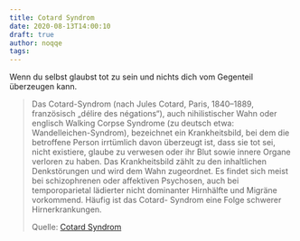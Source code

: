 ```yaml
---
title: Cotard Syndrom
date: 2020-08-13T14:00:10
draft: true
author: noqqe
tags:
---
```


Wenn du selbst glaubst tot zu sein und nichts dich vom Gegenteil überzeugen
kann.

> Das Cotard-Syndrom (nach Jules Cotard, Paris, 1840–1889, französisch „délire
> des négations“), auch nihilistischer Wahn oder englisch Walking Corpse
> Syndrome (zu deutsch etwa: Wandelleichen-Syndrom), bezeichnet ein
> Krankheitsbild, bei dem die betroffene Person irrtümlich davon überzeugt ist,
> dass sie tot sei, nicht existiere, glaube zu verwesen oder ihr Blut sowie
> innere Organe verloren zu haben. Das Krankheitsbild zählt zu den inhaltlichen
> Denkstörungen und wird dem Wahn zugeordnet. Es findet sich meist bei
> schizophrenen oder affektiven Psychosen, auch bei temporoparietal lädierter
> nicht dominanter Hirnhälfte und Migräne vorkommend. Häufig ist das Cotard-
> Syndrom eine Folge schwerer Hirnerkrankungen.
>
> Quelle: [Cotard Syndrom](https://de.wikipedia.org/wiki/Cotard-Syndrom)

